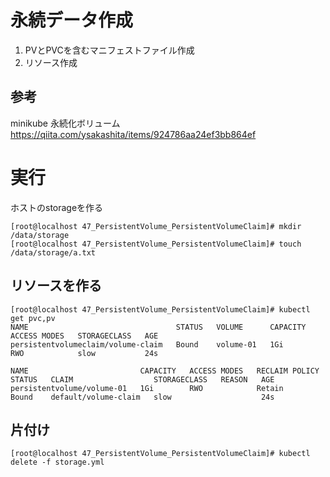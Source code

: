 # 永続データ作成
1. PVとPVCを含むマニフェストファイル作成
2. リソース作成


## 参考
minikube 永続化ボリューム
https://qiita.com/ysakashita/items/924786aa24ef3bb864ef

# 実行

ホストのstorageを作る
```
[root@localhost 47_PersistentVolume_PersistentVolumeClaim]# mkdir /data/storage
[root@localhost 47_PersistentVolume_PersistentVolumeClaim]# touch /data/storage/a.txt
```

## リソースを作る

```
[root@localhost 47_PersistentVolume_PersistentVolumeClaim]# kubectl get pvc,pv
NAME                                 STATUS   VOLUME      CAPACITY   ACCESS MODES   STORAGECLASS   AGE
persistentvolumeclaim/volume-claim   Bound    volume-01   1Gi        RWO            slow           24s

NAME                         CAPACITY   ACCESS MODES   RECLAIM POLICY   STATUS   CLAIM                  STORAGECLASS   REASON   AGE
persistentvolume/volume-01   1Gi        RWO            Retain           Bound    default/volume-claim   slow                    24s

```

## 片付け

```
[root@localhost 47_PersistentVolume_PersistentVolumeClaim]# kubectl delete -f storage.yml
```


